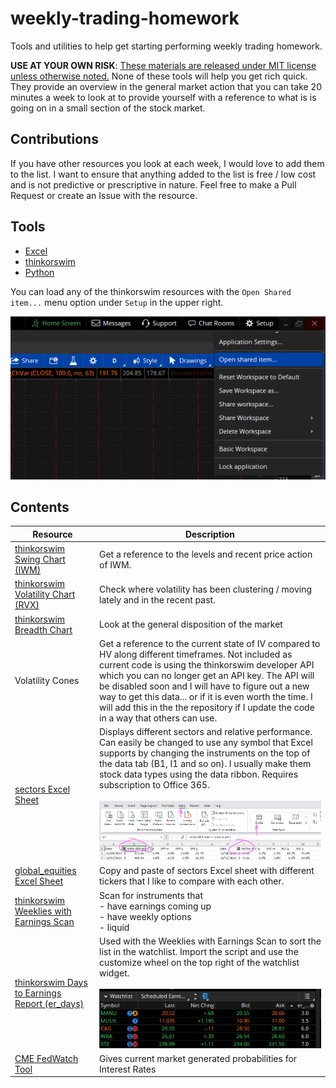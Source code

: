 # weekly-trading-homework

Tools and utilities to help get starting performing weekly trading homework. 

**USE AT YOUR OWN RISK**: [These materials are released under MIT license unless otherwise noted.](LICENSE) None of these tools will help you get rich quick. They provide an overview in the general market action that you can take 20 minutes a week to look at to provide yourself with a reference to what is is going on in a small section of the stock market.

## Contributions

If you have other resources you look at each week, I would love to add them to the list. I want to ensure that anything added to the list is free / low cost and is not predictive or prescriptive in nature. Feel free to make a Pull Request or create an Issue with the resource. 

## Tools

* [Excel](https://www.office.com/)
* [thinkorswim](https://www.schwab.com/trading/thinkorswim)
* [Python](https://www.python.org/)


You can load any of the thinkorswim resources with the `Open Shared item...` menu option under `Setup` in the upper right.

![Load Shared Item](thinkorswim_load_shared_item.png)

## Contents

| Resource | Description |
| --- | ---------------------- |
| [thinkorswim Swing Chart (IWM)](http://tos.mx/HdaqUxy) | Get a reference to the levels and recent price action of IWM. |
| [thinkorswim Volatility Chart (RVX)](http://tos.mx/91xLD9x) | Check where volatility has been clustering / moving lately and in the recent past. |
| [thinkorswim Breadth Chart](http://tos.mx/yzH2mzL) | Look at the general disposition of the market |
| Volatility Cones | Get a reference to the current state of IV compared to HV along different timeframes. Not included as current code is using the thinkorswim developer API which you can no longer get an API key. The API will be disabled soon and I will have to figure out a new way to get this data... or if it is even worth the time. I will add this in the the repository if I update the code in a way that others can use. | 
| [sectors Excel Sheet](sectors.xlsx) | Displays different sectors and relative performance. Can easily be changed to use any symbol that Excel supports by changing the instruments on the top of the data tab (B1, I1 and so on). I usually make them stock data types using the data ribbon. Requires subscription to Office 365.<br/><br/> ![Excel Ticker Change Example](excel_ticker_change_example.png)|
| [global_equities Excel Sheet](global_equities.xlsx) | Copy and paste of sectors Excel sheet with different tickers that I like to compare with each other. |
| [thinkorswim Weeklies with Earnings Scan](http://tos.mx/hhCQlH0) | Scan for instruments that <br/>- have earnings coming up <br/>- have weekly options <br/>- liquid |
| [thinkorswim Days to Earnings Report (er_days)](http://tos.mx/wTGX9rH) | Used with the Weeklies with Earnings Scan to sort the list in the watchlist. Import the script and use the customize wheel on the top right of the watchlist widget. <br/><br/> ![Earnings Watchlist](earings_watchlist.png) |
| [CME FedWatch Tool](https://www.cmegroup.com/markets/interest-rates/cme-fedwatch-tool.html) | Gives current market generated probabilities for Interest Rates |


